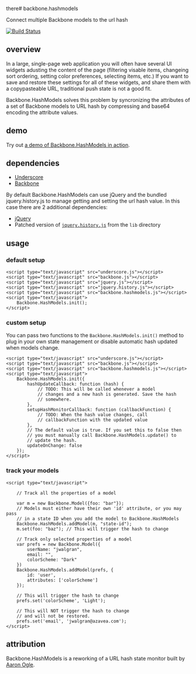 there# backbone.hashmodels

Connect multiple Backbone models to the url hash

[![Build Status](https://travis-ci.org/azavea/backbone.hashmodels.png?branch=master)](https://travis-ci.org/azavea/backbone.hashmodels)

## overview

In a large, single-page web application you will often have several UI widgets adusting the content of the page (filtering visable items, changeing sort ordering, setting color preferences, selecting items, etc.) If you want to save and restore these settings for all of these widgets, and share them with a copypasteable URL, traditional push state is not a good fit.

Backbone.HashModels solves this problem by syncronizing the attributes of a set of Backbone models to URL hash by compressing and base64 encoding the attribute values.

## demo

Try out [a demo of Backbone.HashModels in action](http://azavea.github.com/backbone.hashmodels/).

## dependencies

  - [Underscore](http://underscorejs.org)
  - [Backbone](http://backbonejs.org)

By default Backbone.HashModels can use jQuery and the bundled jquery.history.js to manage getting and setting the url hash value. In this case there are 2 additional dependencies:

  - [jQuery](http://jquery.com)
  - Patched version of [``jquery.history.js``](https://github.com/azavea/backbone.hashmodels/blob/master/lib/jquery.history.js) from the ``lib`` directory

## usage

### default setup

    <script type="text/javascript" src="underscore.js"></script>
    <script type="text/javascript" src="backbone.js"></script>
    <script type="text/javascript" src="jquery.js"></script>
    <script type="text/javascript" src="jquery.history.js"></script>
    <script type="text/javascript" src="backbone.hashmodels.js"></script>
    <script type="text/javascript">
        Backbone.HashModels.init();
    </script>

### custom setup

You can pass two functions to the ``Backbone.HashModels.init()`` method to plug in your own state management or disable automatic hash updated when models change.

    <script type="text/javascript" src="underscore.js"></script>
    <script type="text/javascript" src="backbone.js"></script>
    <script type="text/javascript" src="backbone.hashmodels.js"></script>
    <script type="text/javascript">
        Backbone.HashModels.init({
            hashUpdateCallback: function (hash) {
                // TODO: This will be called whenever a model
                // changes and a new hash is generated. Save the hash
                // somewhere.
            },
            setupHashMonitorCallback: function (callbackFunction) {
                // TODO: When the hash value changes, call
                // callbackFunction with the updated value
            },
            // The default value is true. If you set this to false then
            // you must manually call Backbone.HashModels.update() to
            // update the hash.
            updateOnChange: false
        });
    </script>

### track your models

    <script type="text/javascript">

        // Track all the properties of a model

        var m = new Backbone.Model({foo: "bar"});
        // Models must either have their own 'id' attribute, or you may pass
        // in a state ID when you add the model to Backbone.HashModels
        Backbone.HashModels.addModel(m, "state-id");
        m.set(foo: "baz"); // This will trigger the hash to change

        // Track only selected properties of a model
        var prefs = new Backbone.Model({
            userName: "jwalgran",
            email: "",
            colorScheme: "Dark"
        })
        Backbone.HashModels.addModel(prefs, {
            id: 'user',
            attributes: ['colorScheme']
        });

        // This will trigger the hash to change
        prefs.set('colorScheme', 'Light');

        // This will NOT trigger the hash to change
        // and will not be restored.
        prefs.set('email', 'jwalgran@azavea.com');
    </script>

## attribution

Backbone.HashModels is a reworking of a URL hash state monitor built by [Aaron Ogle](https://github.com/atogle).